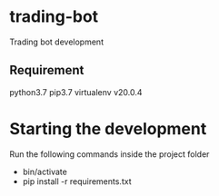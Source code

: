 # trading-bot
Trading bot development

## Requirement
python3.7
pip3.7
virtualenv v20.0.4

# Starting the development
Run the following commands inside the project folder
- bin/activate
- pip install -r requirements.txt